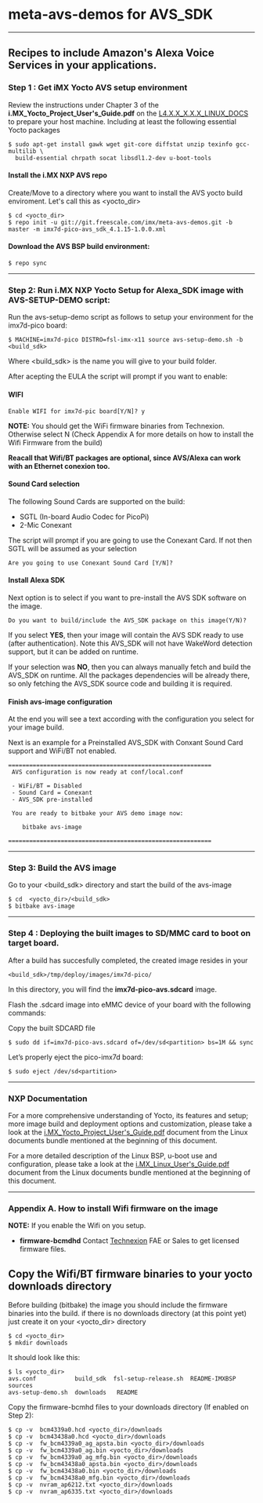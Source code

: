 # meta-avs-demos for AVS_SDK
---

Recipes to include Amazon's Alexa Voice Services in your applications.
---
### Step 1 : Get iMX Yocto AVS setup environment

Review the instructions under Chapter 3 of the **i.MX_Yocto_Project_User's_Guide.pdf** on the [L4.X.X_X.X.X_LINUX_DOCS](https://www.nxp.com/webapp/Download?colCode=L4.1.15_1.0.0_LINUX_DOCS&Parent_nodeId=1276810298241720831102&Parent_pageType=product) to prepare your host machine. Including at least the following essential Yocto packages

	$ sudo apt-get install gawk wget git-core diffstat unzip texinfo gcc-multilib \
      build-essential chrpath socat libsdl1.2-dev u-boot-tools

#### Install the i.MX NXP AVS repo

Create/Move to a directory where you want to install the AVS yocto build enviroment.
Let's call this as <yocto_dir>

	$ cd <yocto_dir>
	$ repo init -u git://git.freescale.com/imx/meta-avs-demos.git -b master -m imx7d-pico-avs_sdk_4.1.15-1.0.0.xml

#### Download the AVS BSP build environment:

	$ repo sync
---
### Step 2: Run i.MX NXP Yocto Setup for Alexa_SDK image with AVS-SETUP-DEMO script:

Run the avs-setup-demo script as follows to setup your environment for the imx7d-pico board:

	$ MACHINE=imx7d-pico DISTRO=fsl-imx-x11 source avs-setup-demo.sh -b <build_sdk>

Where <build_sdk> is the name you will give to your build folder.

After acepting the EULA the script will prompt if you want to enable:

#### WIFI

	Enable WIFI for imx7d-pic board[Y/N]? y


**NOTE:** You should get the WiFi firmware binaries from Technexion. Otherwise select N (Check Appendix A for more details on how to install the Wifi Firmware from the build)

**Reacall that Wifi/BT packages are optional, since AVS/Alexa can work with an Ethernet conexion too.**

#### Sound Card selection

The following Sound Cards are supported on the build:

* SGTL (In-board Audio Codec for PicoPi)
* 2-Mic Conexant

The script will prompt if you are going to use the Conexant Card. If not then SGTL will be assumed as your selection

	Are you going to use Conexant Sound Card [Y/N]?

#### Install Alexa SDK

Next option is to select if you want to pre-install the AVS SDK software on the image.

	Do you want to build/include the AVS_SDK package on this image(Y/N)?

If you select **YES**, then your image will contain the AVS SDK ready to use (after authentication).
Note this AVS_SDK will not have WakeWord detection support, but it can be added on runtime.

If your selection was **NO**, then you can always manually fetch and build the AVS_SDK on runtime.
All the packages dependencies will be already there, so only fetching the AVS_SDK source code and building it is required.


#### Finish avs-image configuration

At the end you will see a text according with the configuration you select for your image build.

Next is an example for a Preinstalled AVS_SDK with Conxant Sound Card support and WiFi/BT not enabled.

	==========================================================
	 AVS configuration is now ready at conf/local.conf

	 - WiFi/BT = Disabled
	 - Sound Card = Conexant
	 - AVS_SDK pre-installed

	 You are ready to bitbake your AVS demo image now:

	    bitbake avs-image

	==========================================================


---

### Step 3: Build the AVS image

Go to your <build_sdk> directory and start the build of the avs-image

    $ cd  <yocto_dir>/<build_sdk>
    $ bitbake avs-image
---

### Step 4 : Deploying the built images to SD/MMC card to boot on target board.

After a build has succesfully completed, the created image resides in your

    <build_sdk>/tmp/deploy/images/imx7d-pico/

In this directory, you will find the **imx7d-pico-avs.sdcard** image.

Flash the .sdcard image into eMMC device of your board with the following commands:


Copy the built SDCARD file

	$ sudo dd if=imx7d-pico-avs.sdcard of=/dev/sd<partition> bs=1M && sync

Let’s properly eject the pico-imx7d board:

	$ sudo eject /dev/sd<partition>

---

### NXP Documentation

For a more comprehensive understanding of Yocto, its features and setup; more image build and deployment options and customization, please take a look at the [i.MX_Yocto_Project_User's_Guide.pdf](https://www.nxp.com/webapp/Download?colCode=L4.1.15_1.0.0_LINUX_DOCS&Parent_nodeId=1276810298241720831102&Parent_pageType=product) document from the Linux documents bundle mentioned at the beginning of this document.

For a more detailed description of the Linux BSP, u-boot use and configuration, please take a look at the [i.MX_Linux_User's_Guide.pdf](https://www.nxp.com/webapp/Download?colCode=L4.1.15_1.0.0_LINUX_DOCS&Parent_nodeId=1276810298241720831102&Parent_pageType=product) document from the Linux documents bundle mentioned at the beginning of this document.


---
### Appendix A. How to install Wifi firmware on the image

**NOTE:** If you enable the Wifi on you setup.

* **firmware-bcmdhd** Contact [Technexion](https://www.technexion.com/support/) FAE or Sales to get licensed firmware files.


## Copy the Wifi/BT firmware binaries to your yocto downloads directory

Before building (bitbake) the image you should include the firmware binaries into the build.
if there is no downloads directory (at this point yet) just create it on your <yocto_dir> directory

	$ cd <yocto_dir>
	$ mkdir downloads

It should look like this:

	$ ls <yocto_dir>
	avs.conf           build_sdk  fsl-setup-release.sh  README-IMXBSP      sources
	avs-setup-demo.sh  downloads   README


Copy the firmware-bcmhd files to your downloads directory (If enabled on Step 2):

	$ cp -v  bcm4339a0.hcd <yocto_dir>/downloads
	$ cp -v  bcm43438a0.hcd <yocto_dir>/downloads
	$ cp -v  fw_bcm4339a0_ag_apsta.bin <yocto_dir>/downloads
	$ cp -v  fw_bcm4339a0_ag.bin <yocto_dir>/downloads
	$ cp -v  fw_bcm4339a0_ag_mfg.bin <yocto_dir>/downloads
	$ cp -v  fw_bcm43438a0_apsta.bin <yocto_dir>/downloads
	$ cp -v  fw_bcm43438a0.bin <yocto_dir>/downloads
	$ cp -v  fw_bcm43438a0_mfg.bin <yocto_dir>/downloads
	$ cp -v  nvram_ap6212.txt <yocto_dir>/downloads
	$ cp -v  nvram_ap6335.txt <yocto_dir>/downloads

